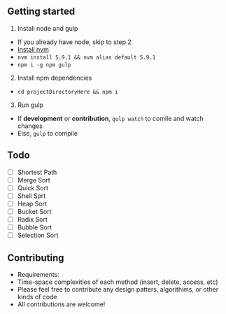 ## Getting started

1. Install node and gulp
 * If you already have node, skip to step 2
 * [Install nvm](https://github.com/creationix/nvm)
 * `nvm install 5.9.1 && nvm alias default 5.9.1`
 * `npm i -g npm gulp`
2. Install npm dependencies
 * `cd projectDirectoryHere && npm i`
3. Run gulp
 * If **development** or **contribution**, `gulp watch` to comile and watch changes
 * Else, `gulp` to compile

## Todo
- [ ] Shortest Path
- [ ] Merge Sort
- [ ] Quick Sort
- [ ] Shell Sort
- [ ] Heap Sort
- [ ] Bucket Sort
- [ ] Radix Sort
- [ ] Bubble Sort
- [ ] Selection Sort

## Contributing

* Requirements:
 * Time-space complexities of each method (insert, delete, access, etc)
* Please feel free to contribute any design patters, algorithims, or other kinds of code
* All contributions are welcome!
